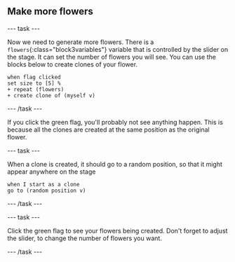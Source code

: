 ## Make more flowers

--- task ---

Now we need to generate more flowers. There is a `flowers`{:class="block3variables"} variable that is controlled by the slider on the stage. It can set the number of flowers you will see. You can use the blocks below to create clones of your flower.

```blocks3
when flag clicked
set size to [5] %
+ repeat (flowers)
+ create clone of (myself v)
```

--- /task ---

If you click the green flag, you'll probably not see anything happen. This is because all the clones are created at the same position as the original flower.

--- task ---

When a clone is created, it should go to a random position, so that it might appear anywhere on the stage

```blocks3
when I start as a clone
go to (random position v)
```

--- /task ---

--- task ---

Click the green flag to see your flowers being created. Don't forget to adjust the slider, to change the number of flowers you want.

--- /task ---





